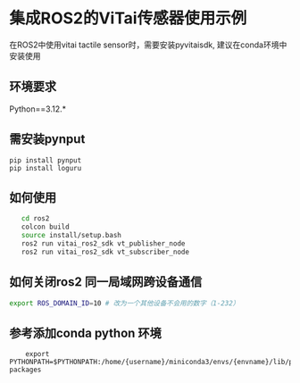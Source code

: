 # 集成ROS2的ViTai传感器使用示例
在ROS2中使用vitai tactile sensor时，需要安装pyvitaisdk, 建议在conda环境中安装使用

## 环境要求

Python==3.12.*

## 需安装pynput
```
pip install pynput
pip install loguru
```

## 如何使用

```bash
   cd ros2
   colcon build
   source install/setup.bash
   ros2 run vitai_ros2_sdk vt_publisher_node
   ros2 run vitai_ros2_sdk vt_subscriber_node
```

## 如何关闭ros2  同一局域网跨设备通信
```bash
export ROS_DOMAIN_ID=10 # 改为一个其他设备不会用的数字（1-232）
```

## 参考添加conda python 环境

```
    export PYTHONPATH=$PYTHONPATH:/home/{username}/miniconda3/envs/{envname}/lib/python3.12/site-packages 
```




